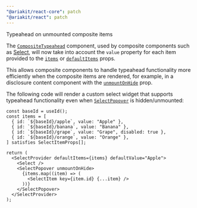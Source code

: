 ```yaml
---
"@ariakit/react-core": patch
"@ariakit/react": patch
---
```


Typeahead on unmounted composite items

The [`CompositeTypeahead`](https://ariakit.org/reference/composite-typeahead) component, used by composite components such as [Select](https://ariakit.org/components/select), will now take into account the `value` property for each item provided to the [`items`](https://ariakit.org/reference/select-provider#items) or [`defaultItems`](https://ariakit.org/reference/select-provider#defaultitems) props.

This allows composite components to handle typeahead functionality more efficiently when the composite items are rendered, for example, in a disclosure content component with the [`unmountOnHide`](https://ariakit.org/reference/select-popover#unmountonhide) prop.

The following code will render a custom select widget that supports typeahead functionality even when [`SelectPopover`](https://ariakit.org/reference/select-popover) is hidden/unmounted:

```tsx "defaultItems" "unmountOnHide"
const baseId = useId();
const items = [
  { id: `${baseId}/apple`, value: "Apple" },
  { id: `${baseId}/banana`, value: "Banana" },
  { id: `${baseId}/grape`, value: "Grape", disabled: true },
  { id: `${baseId}/orange`, value: "Orange" },
] satisfies SelectItemProps[];

return (
  <SelectProvider defaultItems={items} defaultValue="Apple">
    <Select />
    <SelectPopover unmountOnHide>
      {items.map((item) => (
        <SelectItem key={item.id} {...item} />
      ))}
    </SelectPopover>
  </SelectProvider>
);
```
